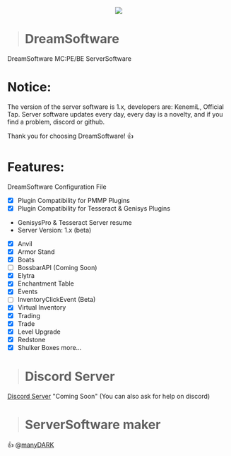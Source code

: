 <p align="center">
  <img src="https://drive.google.com/file/d/1A8Kw9ZTB8-TfN8CNRDFd51FILop0N00p/view">
</p>

> # DreamSoftware
DreamSoftware MC:PE/BE ServerSoftware
# Notice:
The version of the server software is 1.x, developers are: KenemiL, Official Tap.
Server software updates every day, every day is a novelty, and if you find a problem, discord or github.

Thank you for choosing DreamSoftware! :+1:
# Features:
  DreamSoftware Configuration File
- [x] Plugin Compatibility for PMMP Plugins
- [x] Plugin Compatibility for Tesseract & Genisys Plugins
 * GenisysPro & Tesseract Server resume
 * Server Version: 1.x (beta)
- [x] Anvil
- [x] Armor Stand
- [x] Boats
- [ ] BossbarAPI (Coming Soon)
- [x] Elytra
- [x] Enchantment Table
- [x] Events 
- [ ] InventoryClickEvent (Beta)
- [x] Virtual Inventory
- [x] Trading 
- [x] Trade
- [x] Level Upgrade
- [x] Redstone
- [x] Shulker Boxes
more...
> # Discord Server
[Discord Server](https://comingsoon.com/) "Coming Soon"
(You can also ask for help on discord)
> # ServerSoftware maker
:+1: @[manyDARK](https://github.com/manyDARK/)
